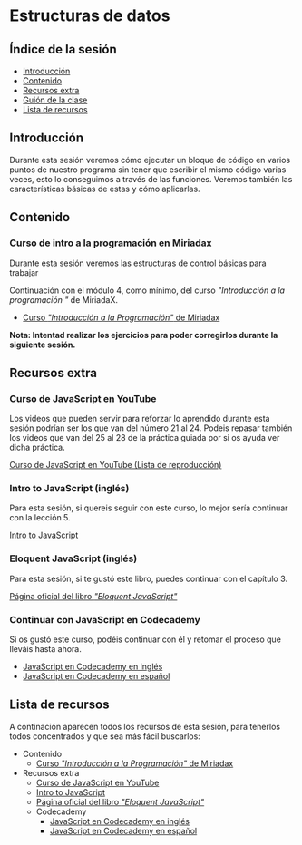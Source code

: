 # Estructuras de datos

## Índice de la sesión

- [Introducción](#introduccion)
- [Contenido](#contenido)
- [Recursos extra](#recursos-extra)
- [Guión de la clase](#guion-de-la-clase)
- [Lista de recursos](#lista-de-recursos)

## Introducción

Durante esta sesión veremos cómo ejecutar un bloque de código en varios puntos de nuestro programa sin tener que escribir el mismo código varias veces, esto lo conseguimos a través de las funciones. Veremos también las características básicas de estas y cómo aplicarlas.

## Contenido

### Curso de intro a la programación en Miriadax

Durante esta sesión veremos las estructuras de control básicas para trabajar

Continuación con el módulo 4, como mínimo, del curso _"Introducción a la programación "_ de MiriadaX.

- [Curso _"Introducción a la Programación"_ de Miriadax](http://miriadax.net/web/introduccion-a-la-programacion-descubre-el-lenguaje-de-la-era-digital-3-edicion-/)

**Nota: Intentad realizar los ejercicios para poder corregirlos durante la siguiente sesión.**

## Recursos extra

### Curso de JavaScript en YouTube

Los videos que pueden servir para reforzar lo aprendido durante esta sesión podrían ser los que van del número 21 al 24. Podeis repasar también los videos que van del 25 al 28 de la práctica guiada por si os ayuda ver dicha práctica.

[Curso de JavaScript en YouTube (Lista de reproducción)](https://www.youtube.com/playlist?list=PLU8oAlHdN5BmpobVmj1IlneKlVLJ84TID)

### Intro to JavaScript (inglés)

Para esta sesión, si quereis seguir con este curso, lo mejor sería continuar con la lección 5.

[Intro to JavaScript](https://www.udacity.com/course/intro-to-javascript--ud803)

### Eloquent JavaScript (inglés)

Para esta sesión, si te gustó este libro, puedes continuar con el capítulo 3.

[Página oficial del libro _"Eloquent JavaScript"_](http://eloquentjavascript.net/)

### Continuar con JavaScript en Codecademy

Si os gustó este curso, podéis continuar con él y retomar el proceso que lleváis hasta ahora.

- [JavaScript en Codecademy en inglés](https://www.codecademy.com/learn/learn-javascript)
- [JavaScript en Codecademy en español](https://www.codecademy.com/es/tracks/javascript-traduccion-al-espanol-america-latina-clone)

## Lista de recursos

A continación aparecen todos los recursos de esta sesión, para tenerlos todos concentrados y que sea más fácil buscarlos:

- Contenido
  - [Curso _"Introducción a la Programación"_ de Miriadax](http://miriadax.net/web/introduccion-a-la-programacion-descubre-el-lenguaje-de-la-era-digital-3-edicion-/)
- Recursos extra
  - [Curso de JavaScript en YouTube](https://www.youtube.com/playlist?list=PLU8oAlHdN5BmpobVmj1IlneKlVLJ84TID)
  - [Intro to JavaScript](https://www.udacity.com/course/intro-to-javascript--ud803)
  - [Página oficial del libro _"Eloquent JavaScript"_](http://eloquentjavascript.net/)
  - Codecademy
    - [JavaScript en Codecademy en inglés](https://www.codecademy.com/learn/learn-javascript)
    - [JavaScript en Codecademy en español](https://www.codecademy.com/es/tracks/javascript-traduccion-al-espanol-america-latina-clone)
